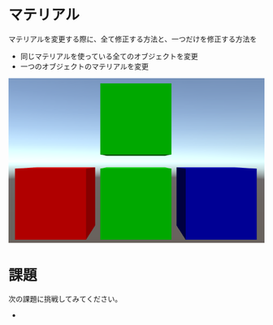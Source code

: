 # マテリアル

マテリアルを変更する際に、全て修正する方法と、一つだけを修正する方法を
- 同じマテリアルを使っている全てのオブジェクトを変更
- 一つのオブジェクトのマテリアルを変更

![結果画像](result.png)

# 課題
次の課題に挑戦してみてください。

- 
